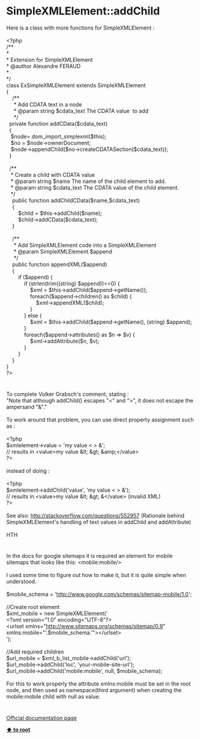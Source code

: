 # SimpleXMLElement::addChild




<div class="phpcode"><span class="html">
Here is a class with more functions for SimpleXMLElement :
<br>
<br><span class="default">&lt;?php
<br></span><span class="comment">/**
<br> *
<br> * Extension for SimpleXMLElement
<br> * @author Alexandre FERAUD
<br> *
<br> */
<br></span><span class="keyword">class </span><span class="default">ExSimpleXMLElement </span><span class="keyword">extends </span><span class="default">SimpleXMLElement
<br></span><span class="keyword">{
<br>&#xA0; &#xA0; </span><span class="comment">/**
<br>&#xA0; &#xA0;&#xA0; * Add CDATA text in a node
<br>&#xA0; &#xA0;&#xA0; * @param string $cdata_text The CDATA value&#xA0; to add
<br>&#xA0; &#xA0;&#xA0; */
<br>&#xA0; </span><span class="keyword">private function </span><span class="default">addCData</span><span class="keyword">(</span><span class="default">$cdata_text</span><span class="keyword">)
<br>&#xA0; {
<br>&#xA0;&#xA0; </span><span class="default">$node</span><span class="keyword">= </span><span class="default">dom_import_simplexml</span><span class="keyword">(</span><span class="default">$this</span><span class="keyword">);
<br>&#xA0;&#xA0; </span><span class="default">$no </span><span class="keyword">= </span><span class="default">$node</span><span class="keyword">-&gt;</span><span class="default">ownerDocument</span><span class="keyword">;
<br>&#xA0;&#xA0; </span><span class="default">$node</span><span class="keyword">-&gt;</span><span class="default">appendChild</span><span class="keyword">(</span><span class="default">$no</span><span class="keyword">-&gt;</span><span class="default">createCDATASection</span><span class="keyword">(</span><span class="default">$cdata_text</span><span class="keyword">));
<br>&#xA0; }
<br>
<br>&#xA0; </span><span class="comment">/**
<br>&#xA0;&#xA0; * Create a child with CDATA value
<br>&#xA0;&#xA0; * @param string $name The name of the child element to add.
<br>&#xA0;&#xA0; * @param string $cdata_text The CDATA value of the child element.
<br>&#xA0;&#xA0; */
<br>&#xA0; &#xA0; </span><span class="keyword">public function </span><span class="default">addChildCData</span><span class="keyword">(</span><span class="default">$name</span><span class="keyword">,</span><span class="default">$cdata_text</span><span class="keyword">)
<br>&#xA0; &#xA0; {
<br>&#xA0; &#xA0; &#xA0; &#xA0; </span><span class="default">$child </span><span class="keyword">= </span><span class="default">$this</span><span class="keyword">-&gt;</span><span class="default">addChild</span><span class="keyword">(</span><span class="default">$name</span><span class="keyword">);
<br>&#xA0; &#xA0; &#xA0; &#xA0; </span><span class="default">$child</span><span class="keyword">-&gt;</span><span class="default">addCData</span><span class="keyword">(</span><span class="default">$cdata_text</span><span class="keyword">);
<br>&#xA0; &#xA0; }
<br>
<br>&#xA0; &#xA0; </span><span class="comment">/**
<br>&#xA0; &#xA0;&#xA0; * Add SimpleXMLElement code into a SimpleXMLElement
<br>&#xA0; &#xA0;&#xA0; * @param SimpleXMLElement $append
<br>&#xA0; &#xA0;&#xA0; */
<br>&#xA0; &#xA0; </span><span class="keyword">public function </span><span class="default">appendXML</span><span class="keyword">(</span><span class="default">$append</span><span class="keyword">)
<br>&#xA0; &#xA0; {
<br>&#xA0; &#xA0; &#xA0; &#xA0; if (</span><span class="default">$append</span><span class="keyword">) {
<br>&#xA0; &#xA0; &#xA0; &#xA0; &#xA0; &#xA0; if (</span><span class="default">strlen</span><span class="keyword">(</span><span class="default">trim</span><span class="keyword">((string) </span><span class="default">$append</span><span class="keyword">))==</span><span class="default">0</span><span class="keyword">) {
<br>&#xA0; &#xA0; &#xA0; &#xA0; &#xA0; &#xA0; &#xA0; &#xA0; </span><span class="default">$xml </span><span class="keyword">= </span><span class="default">$this</span><span class="keyword">-&gt;</span><span class="default">addChild</span><span class="keyword">(</span><span class="default">$append</span><span class="keyword">-&gt;</span><span class="default">getName</span><span class="keyword">());
<br>&#xA0; &#xA0; &#xA0; &#xA0; &#xA0; &#xA0; &#xA0; &#xA0; foreach(</span><span class="default">$append</span><span class="keyword">-&gt;</span><span class="default">children</span><span class="keyword">() as </span><span class="default">$child</span><span class="keyword">) {
<br>&#xA0; &#xA0; &#xA0; &#xA0; &#xA0; &#xA0; &#xA0; &#xA0; &#xA0; &#xA0; </span><span class="default">$xml</span><span class="keyword">-&gt;</span><span class="default">appendXML</span><span class="keyword">(</span><span class="default">$child</span><span class="keyword">);
<br>&#xA0; &#xA0; &#xA0; &#xA0; &#xA0; &#xA0; &#xA0; &#xA0; }
<br>&#xA0; &#xA0; &#xA0; &#xA0; &#xA0; &#xA0; } else {
<br>&#xA0; &#xA0; &#xA0; &#xA0; &#xA0; &#xA0; &#xA0; &#xA0; </span><span class="default">$xml </span><span class="keyword">= </span><span class="default">$this</span><span class="keyword">-&gt;</span><span class="default">addChild</span><span class="keyword">(</span><span class="default">$append</span><span class="keyword">-&gt;</span><span class="default">getName</span><span class="keyword">(), (string) </span><span class="default">$append</span><span class="keyword">);
<br>&#xA0; &#xA0; &#xA0; &#xA0; &#xA0; &#xA0; }
<br>&#xA0; &#xA0; &#xA0; &#xA0; &#xA0; &#xA0; foreach(</span><span class="default">$append</span><span class="keyword">-&gt;</span><span class="default">attributes</span><span class="keyword">() as </span><span class="default">$n </span><span class="keyword">=&gt; </span><span class="default">$v</span><span class="keyword">) {
<br>&#xA0; &#xA0; &#xA0; &#xA0; &#xA0; &#xA0; &#xA0; &#xA0; </span><span class="default">$xml</span><span class="keyword">-&gt;</span><span class="default">addAttribute</span><span class="keyword">(</span><span class="default">$n</span><span class="keyword">, </span><span class="default">$v</span><span class="keyword">);
<br>&#xA0; &#xA0; &#xA0; &#xA0; &#xA0; &#xA0; }
<br>&#xA0; &#xA0; &#xA0; &#xA0; }
<br>&#xA0; &#xA0; }
<br>}
<br></span><span class="default">?&gt;</span>
</span>
</div>
  

#


<div class="phpcode"><span class="html">
To complete Volker Grabsch&apos;s comment, stating :<br>&quot;Note that although addChild() escapes &quot;&lt;&quot; and &quot;&gt;&quot;, it does not escape the ampersand &quot;&amp;&quot;.&quot;<br><br>To work around that problem, you can use direct property assignment such as :<br><br><span class="default">&lt;?php<br>$xmlelement</span><span class="keyword">-&gt;</span><span class="default">value </span><span class="keyword">= </span><span class="string">&apos;my value &lt; &gt; &amp;&apos;</span><span class="keyword">;<br></span><span class="comment">// results in &lt;value&gt;my value &amp;lt; &amp;gt; &amp;amp;&lt;/value&gt;<br></span><span class="default">?&gt;<br></span><br>instead of doing :<br><br><span class="default">&lt;?php<br>$xmlelement</span><span class="keyword">-&gt;</span><span class="default">addChild</span><span class="keyword">(</span><span class="string">&apos;value&apos;</span><span class="keyword">, </span><span class="string">&apos;my value &lt; &gt; &amp;&apos;</span><span class="keyword">);<br></span><span class="comment">// results in &lt;value&gt;my value &amp;lt; &amp;gt; &amp;&lt;/value&gt; (invalid XML)<br></span><span class="default">?&gt;<br></span><br>See also: <a href="http://stackoverflow.com/questions/552957" rel="nofollow" target="_blank">http://stackoverflow.com/questions/552957</a> (Rationale behind SimpleXMLElement&apos;s handling of text values in addChild and addAttribute)<br><br>HTH</span>
</div>
  

#


<div class="phpcode"><span class="html">
In the docs for google sitemaps it is required an element for mobile sitemaps that looks like this: &lt;mobile:mobile/&gt;<br><br>I used some time to figure out how to make it, but it is quite simple when understood.<br><br>$mobile_schema = &apos;<a href="http://www.google.com/schemas/sitemap-mobile/1.0" rel="nofollow" target="_blank">http://www.google.com/schemas/sitemap-mobile/1.0</a>&apos;;<br><br>//Create root element<br>$xml_mobile = new SimpleXMLElement(&apos;<br>&lt;?xml version=&quot;1.0&quot; encoding=&quot;UTF-8&quot;?&gt;<br>&lt;urlset xmlns=&quot;<a href="http://www.sitemaps.org/schemas/sitemap/0.9" rel="nofollow" target="_blank">http://www.sitemaps.org/schemas/sitemap/0.9</a>&quot; xmlns:mobile=&quot;&apos;.$mobile_schema.&apos;&quot;&gt;&lt;/urlset&gt;<br>&apos;);<br><br>//Add required children<br>$url_mobile = $xml_b_list_mobile-&gt;addChild(&apos;url&apos;);<br>$url_mobile-&gt;addChild(&apos;loc&apos;, &apos;your-mobile-site-url&apos;);<br>$url_mobile-&gt;addChild(&apos;mobile:mobile&apos;, null, $mobile_schema);<br><br>For this to work properly the attribute xmlns:mobile must be set in the root node, and then used as namespace(third argument) when creating the mobile:mobile child with null as value.</span>
</div>
  

#

[Official documentation page](https://www.php.net/manual/en/simplexmlelement.addchild.php)

**[⬆ to root](/)**
